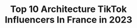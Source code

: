 ---
title: Top 10 Architecture TikTok Influencers In France in 2023
description: >-
  Find top architecture TikTok influencers in France in 2023. Most popular hashtags: #pourtoi #architecture #paris #foryou.
platform: TikTok
hits: 15
text_top: Analyze the top-rated TikTok influencers on inBeat.
text_bottom: Our platform holds 15 TikTok influencers like this in France for you to collaborate.
profiles:
  - username: "pierre.brault"
    fullname: >-
      Pierre Brault
    bio: >-
      Artist Designer Color & Sun ART ☀️ DESIGN ☀️ FASHION Paris 🇫🇷@pierre.brault
    location: "France"
    followers: 3274
    engagement: 557
    commentsToLikes: 0.017428
    id: ck87twewj3rsn0j78229sepc3
    verified: false
    hashtags: "#paris, #environment, #architecture, #stayhome"
  - username: "a.seegmuller"
    fullname: >-
      Antoine Seegmuller
    bio: >-
      Je follow les 50 premiers qui commentent leur pseudo cette vidéo ! 👇🏼
    location: "France"
    followers: 110100
    engagement: 1252
    commentsToLikes: 0.049834
    id: ckbwl7j533zrt0j23cqhsn49m
    verified: false
    hashtags: "#pourtoi, #tiktokfrance, #prank, #challenge"
  - username: "laetiboubou34"
    fullname: >-
      Laetitia Tarbouriech
    bio: >-
      T.L@☆Occitanie ☆Camargue 🐴🦩🐃
    location: "France"
    followers: 7760
    engagement: 1272
    commentsToLikes: 0.018438
    id: ckamq1s4bfix50i786t5ir7n4
    verified: false
    hashtags: "#chevalarabe, #presentation, #arabian, #soleil"
  - username: "alextaylors"
    fullname: >-
      🏅 Alex 😎
    bio: >-
      ☀️ French guy living on the Riviera 🏝 📍Travel the world 🌎
    location: "France"
    followers: 27500
    engagement: 748
    commentsToLikes: 0.027509
    id: ckb0uvyk2ka9i0j23xpzh6cuq
    verified: false
    hashtags: "#love, #richcheck, #lifestyle, #luxurylife"
  - username: "julie_golubeva"
    fullname: >-
      Julie Golubeva
    bio: >-
      Paris❤️ Insta: @julie_golubeva
    location: "France"
    followers: 5254
    engagement: 853
    commentsToLikes: 0.027840
    id: ck9fwzsr73wjs0j78qllxg7th
    verified: false
    hashtags: "#lelouvre, #france, #paris, #foryou"
  - username: "apcnt"
    fullname: >-
      Amandine🦋
    bio: >-
      Le diable adore se déguiser en fille sage 😈 Insta: a_pcnt✨
    location: "France"
    followers: 21512
    engagement: 1527
    commentsToLikes: 0.020697
    id: cka0tv8x4rk3v0i78e167hvw2
    verified: false
    hashtags: "#challenge, #foryoupage, #happy, #foryou"
  - username: "parismatch"
    fullname: >-
      Paris Match
    bio: >-
      Premier magazine français d’informations générales
    location: "France"
    followers: 53200
    engagement: 933
    commentsToLikes: 0.035916
    id: ckbqv1ikzfdj40j23vnri9bnl
    verified: true
    hashtags: "#viral, #matchavenir, #parismatch, #politique"
  - username: "foodgasm_paris"
    fullname: >-
      Jess & Milan
    bio: >-
      🤯 UN couple et BEAUCOUP d’adresses
    location: "France"
    followers: 92700
    engagement: 772
    commentsToLikes: 0.016123
    id: ckcozxkeyaoel0j236ecsn4we
    verified: false
    hashtags: "#tiktokfood, #paris, #confinement, #france"
  - username: "annejenniferc"
    fullname: >-
      Anne Jennifer
    bio: >-
      Dadadah (by Anne Jennifer) 🇫🇷 #Travel 🌎 💙 & #Food 🍳💛
    location: "France"
    followers: 3065
    engagement: 553
    commentsToLikes: 0.023306
    id: ck9000sdd9pb20j78mhxa06n6
    verified: false
    hashtags: "#paris, #miam, #food, #vlog"
  - username: "vincent.patrizi"
    fullname: >-
      vincent.patrizi
    bio: >-
      All things curiosity 👀 Barista-to-be ☕️
    location: "France"
    followers: 9593
    engagement: 790
    commentsToLikes: 0.008899
    id: ck9000qh29ou50j78ljon69g7
    verified: false
    hashtags: "#tiktokfrance, #paris, #pourtoi, #foryou"
---